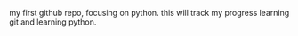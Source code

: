 my first github repo, focusing on python.
this will track my progress learning git and learning python.
